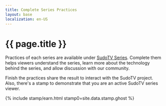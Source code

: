 ```yaml
---
title: Complete Series Practices
layout: base
localization: en-US
---
```


# {{ page.title }}

Practices of each series are available under [SudoTV Series](https://series.sudo.tv). Complete them helps viewers understand the series, learn more about the technology behind the series, and allow discussion with our community.

Finish the practices share the result to interact with the SudoTV project. Also, there's a stamp to demonstrate that you are an active SudoTV series viewer.

{% include stamp/earn.html
    stamp0=site.data.stamp.ghost
%}